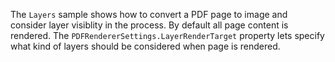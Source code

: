 The `Layers` sample shows how to convert a PDF page to image and consider layer visiblity in the process.
By default all page content is rendered. The `PDFRendererSettings.LayerRenderTarget` property lets specify what kind of layers should be considered when page is rendered. 
